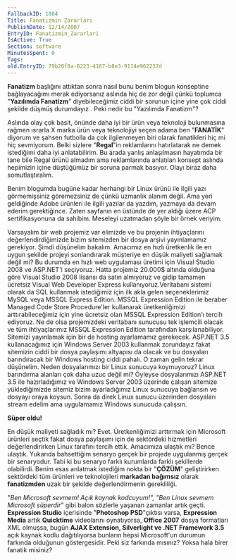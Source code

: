 ```yaml
---
FallbackID: 1884
Title: Fanatizmin Zararları
PublishDate: 12/14/2007
EntryID: Fanatizmin_Zararlari
IsActive: True
Section: software
MinutesSpent: 0
Tags: 
old.EntryID: 79b28f8a-8223-4187-b8e3-9114e962237d
---
```

**Fanatizm** başlığını attıktan sonra nasıl bunu benim blogun konseptine
bağlayacağımı merak ediyorsanız aslında hiç de zor değil çünkü toplumca
"**Yazılımda Fanatizm**" diyebileceğimiz ciddi bir sorunun içine yine
çok ciddi şekilde düşmüş durumdayız . Peki nedir bu "Yazılımda
Fanatizm"?

Aslında olay çok basit, önünde daha iyi bir ürün veya teknoloji
bulunmasına rağmen ısrarla X marka ürün veya teknolojiyi seçen adama ben
"**FANATİK**" diyorum ve şahsen futbolla da çok ilgilenmeyen biri olarak
fanatikleri hiç mi hiç sevmiyorum. Belki sizlere "**Regal**"in
reklamlarını hatırlatarak ne demek istediğimi daha iyi anlatabilirim. Bu
arada yanlış anlaşılmasın hayatımda bir tane bile Regal ürünü almadım
ama reklamlarında anlatılan konsept aslında hepimizin içine düştüğümüz
bir soruna parmak basıyor. Olayı biraz daha somutlaştıralım.

Benim blogumda bugüne kadar herhangi bir Linux ürünü ile ilgili yazı
görmemişsiniz göremezsiniz de çünkü uzmanlık alanım değil. Ama yeri
geldiğinde Adobe ürünleri ile ilgili yazılar da yazdım, yazmaya da devam
ederim gerektiğince. Zaten sayfanın en üstünde de yer aldığı üzere ACP
sertifikasyonuna da sahibim. Meseleyi uzatmadan şöyle bir örnek veriyim.

Varsayalım bir web projemiz var elimizde ve bu projenin ihtiyaçlarını
değerlendirdiğimizde bizim sitemizden bir dosya arşivi yayınlamamız
gerekiyor. Şimdi düşünelim bakalım. Amacımız en hızlı üretkenlik ile en
uygun şekilde projeyi sonlandırarak müşteriye en düşük maliyeti sağlamak
değil mi? Bu durumda en hızlı web uygulaması üretimi için Visual Studio
2008 ve ASP.NET'i seçiyoruz. Hatta projemiz 20.000\$ altında olduğuna
göre Visual Studio 2008 lisansı da satın almıyoruz ve gidip tamamen
ücretsiz Visual Web Developer Express kullanıyoruz.Veritabanı sistemi
olarak da SQL kullanmak istediğimiz için ilk akla gelen seçeneklerimiz
MySQL veya MSSQL Express Edition. MSSQL Expression Edition ile beraber
Managed Code Store Procedure'ler kullanarak üretkenliğimizi
arttırabileceğimiz için yine ücretsiz olan MSSQL Expression Edition'ı
tercih ediyoruz. Ne de olsa projemizdeki veritabanı sunucusu tek
işlemcili olacak ve tüm ihtiyaçlarımız MSSQL Expression Edition
tarafından karşılanabiliyor. Sitemizi yayınlamak için bir de hosting
ayarlamamız gerekecek. ASP.NET 3.5 kullanacağımız için Windows Server
2003 kullanmak zorundayız fakat sitemizin ciddi bir dosya paylaşımı
altyapısı da olacak ve bu dosyaları barındıracak bir Windows hosting
ciddi pahalı. O zaman gelin tekrar düşünelim. Neden dosyalarımızı bir
Linux sunucuya koymuyoruz? Linux barındırma alanları çok daha uzuc değil
mi? Öyleyse dosyalarımızı ASP.NET 3.5 ile hazırladığımız ve Windows
Server 2003 üzerinde çalışan sitemize yüklediğimizde sitemiz bizim
ayarladığımız Linux sunucuya bağlansın ve dosyayı oraya koysun. Sonra da
direk Linux sunucu üzerinden dosyaları stream edelim ama uygulamamız
Windows sunucuda çalışsın.

**Süper oldu!**

En düşük maliyeti sağladık mı? Evet. Üretkenliğimizi arttırmak için
Microsoft ürünleri seçtik fakat dosya paylaşımı için de sektördeki
hizmetleri değerlendirirken Linux tarafını tercih ettik. Amacımıza
ulaştık mı? Bence ulaştık. Yukarıda bahsettiğim senaryo gerçek bir
projede uygulanmış gerçek bir senaryodur. Tabi ki bu senaryo farklı
kurumlarda farklı şekillerde olabilirdi. Benim esas anlatmak istediğim
nokta bir "**ÇÖZÜM**" geliştirirken sektördeki tüm ürünleri ve
teknolojileri **markadan bağımsız** olarak **fanatizmden** uzak bir
şekilde değerlendirmenin gerekliliği.

"*Ben Microsoft sevmem! Açık kaynak kodcuyum!", "Ben Linux sevmem
Microsoft süperdir*" gibi balon sözlerle yaşanan zamanlar artık geçti.
**Expression Studio** içerisinde "**Photoshop PSD**"çıktısı varsa,
**Expression Media** artık **Quicktime** videolarını oynatıyorsa,
**Office 2007** dosya formatları XML olmuşsa, bugün **AJAX Extension,
Silverlight ve .NET Framework 3.5** açık kaynak kodlu dağıtılıyorsa
bunların hepsi Microsoft'un durumun farkında olduğunun göstergesidir.
Peki siz farkında mısınız? Yoksa hala birer fanatik misiniz?


